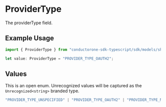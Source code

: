 # ProviderType

The providerType field.

## Example Usage

```typescript
import { ProviderType } from "conductorone-sdk-typescript/sdk/models/shared";

let value: ProviderType = "PROVIDER_TYPE_OAUTH2";
```

## Values

This is an open enum. Unrecognized values will be captured as the `Unrecognized<string>` branded type.

```typescript
"PROVIDER_TYPE_UNSPECIFIED" | "PROVIDER_TYPE_OAUTH2" | "PROVIDER_TYPE_MICROSOFT" | Unrecognized<string>
```